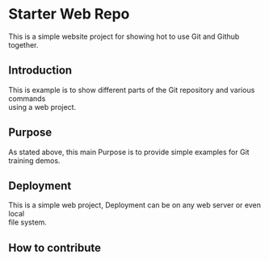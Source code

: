 # Starter Web Repo

This is a simple website project for
showing hot to use Git and Github together.

## Introduction

This is example is to show different parts
of the Git repository and various commands	
using a web project.

## Purpose

As stated above, this main Purpose is to 
provide simple examples for Git training
demos.

## Deployment


This is a simple web project, Deployment
can be on any web server or even local	
file system.

## How to contribute
